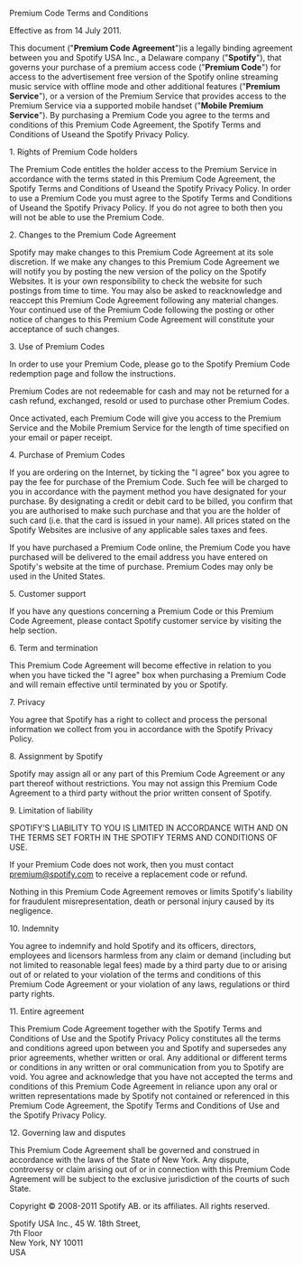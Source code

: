 Premium Code Terms and Conditions

Effective as from 14 July 2011.

This document ("**Premium Code Agreement**")is a legally binding agreement between you and Spotify USA Inc., a Delaware company ("**Spotify**"), that governs your purchase of a premium access code ("**Premium Code**") for access to the advertisement free version of the Spotify online streaming music service with offline mode and other additional features ("**Premium Service**"), or a version of the Premium Service that provides access to the Premium Service via a supported mobile handset ("**Mobile Premium Service**"). By purchasing a Premium Code you agree to the terms and conditions of this Premium Code Agreement, the Spotify Terms and Conditions of Useand the Spotify Privacy Policy.

1\. Rights of Premium Code holders

The Premium Code entitles the holder access to the Premium Service in accordance with the terms stated in this Premium Code Agreement, the Spotify Terms and Conditions of Useand the Spotify Privacy Policy. In order to use a Premium Code you must agree to the Spotify Terms and Conditions of Useand the Spotify Privacy Policy. If you do not agree to both then you will not be able to use the Premium Code.

2\. Changes to the Premium Code Agreement

Spotify may make changes to this Premium Code Agreement at its sole discretion. If we make any changes to this Premium Code Agreement we will notify you by posting the new version of the policy on the Spotify Websites. It is your own responsibility to check the website for such postings from time to time. You may also be asked to reacknowledge and reaccept this Premium Code Agreement following any material changes. Your continued use of the Premium Code following the posting or other notice of changes to this Premium Code Agreement will constitute your acceptance of such changes.

3\. Use of Premium Codes

In order to use your Premium Code, please go to the Spotify Premium Code redemption page and follow the instructions.

Premium Codes are not redeemable for cash and may not be returned for a cash refund, exchanged, resold or used to purchase other Premium Codes.

Once activated, each Premium Code will give you access to the Premium Service and the Mobile Premium Service for the length of time specified on your email or paper receipt.

4\. Purchase of Premium Codes

If you are ordering on the Internet, by ticking the "I agree" box you agree to pay the fee for purchase of the Premium Code. Such fee will be charged to you in accordance with the payment method you have designated for your purchase. By designating a credit or debit card to be billed, you confirm that you are authorised to make such purchase and that you are the holder of such card (i.e. that the card is issued in your name). All prices stated on the Spotify Websites are inclusive of any applicable sales taxes and fees.

If you have purchased a Premium Code online, the Premium Code you have purchased will be delivered to the email address you have entered on Spotify's website at the time of purchase. Premium Codes may only be used in the United States.

5\. Customer support

If you have any questions concerning a Premium Code or this Premium Code Agreement, please contact Spotify customer service by visiting the help section.

6\. Term and termination

This Premium Code Agreement will become effective in relation to you when you have ticked the "I agree" box when purchasing a Premium Code and will remain effective until terminated by you or Spotify.

7\. Privacy

You agree that Spotify has a right to collect and process the personal information we collect from you in accordance with the Spotify Privacy Policy.

8\. Assignment by Spotify

Spotify may assign all or any part of this Premium Code Agreement or any part thereof without restrictions. You may not assign this Premium Code Agreement to a third party without the prior written consent of Spotify.

9\. Limitation of liability

SPOTIFY’S LIABILITY TO YOU IS LIMITED IN ACCORDANCE WITH AND ON THE TERMS SET FORTH IN THE SPOTIFY TERMS AND CONDITIONS OF USE.

If your Premium Code does not work, then you must contact premium@spotify.com to receive a replacement code or refund.

Nothing in this Premium Code Agreement removes or limits Spotify's liability for fraudulent misrepresentation, death or personal injury caused by its negligence.

10\. Indemnity

You agree to indemnify and hold Spotify and its officers, directors, employees and licensors harmless from any claim or demand (including but not limited to reasonable legal fees) made by a third party due to or arising out of or related to your violation of the terms and conditions of this Premium Code Agreement or your violation of any laws, regulations or third party rights.

11\. Entire agreement

This Premium Code Agreement together with the Spotify Terms and Conditions of Use and the Spotify Privacy Policy constitutes all the terms and conditions agreed upon between you and Spotify and supersedes any prior agreements, whether written or oral. Any additional or different terms or conditions in any written or oral communication from you to Spotify are void. You agree and acknowledge that you have not accepted the terms and conditions of this Premium Code Agreement in reliance upon any oral or written representations made by Spotify not contained or referenced in this Premium Code Agreement, the Spotify Terms and Conditions of Use and the Spotify Privacy Policy.

12\. Governing law and disputes

This Premium Code Agreement shall be governed and construed in accordance with the laws of the State of New York. Any dispute, controversy or claim arising out of or in connection with this Premium Code Agreement will be subject to the exclusive jurisdiction of the courts of such State.

Copyright © 2008-2011 Spotify AB. or its affiliates. All rights reserved.

Spotify USA Inc., 45 W. 18th Street,  
7th Floor  
New York, NY 10011  
USA